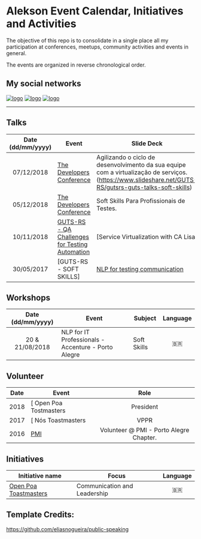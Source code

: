 # Alekson Event Calendar, Initiatives and Activities

The objective of this repo is to consolidate in a single place all my participation at conferences, meetups, community activities and events in general.

The events are organized in reverse chronological order.

## My social networks

[![logo](https://i.imgur.com/bsJJKqZ.png)](https://www.youtube.com/user/aleksonfortes)
[![logo](https://i.imgur.com/HpCun4P.png)](http://www.linkedin.com/in/aleksonfortes)
[![logo](https://i.imgur.com/Rb8i3ps.png)](http://www.twitter.com/alekson)


---

## Talks

| Date (dd/mm/yyyy) | Event          | Slide Deck  | Repository |  Language |
|:-----------------:|----------------|-------------|:----------:| :--------:|
| 07/12/2018 | [The Developers Conference](http://www.thedevelopersconference.com.br/tdc/2018/index.html) | Agilizando o ciclo de desenvolvimento da sua equipe com a virtualização de serviços.(https://www.slideshare.net/GUTS-RS/gutsrs-guts-talks-soft-skills) |  | :brazil: | 
| 05/12/2018 | [The Developers Conference](http://www.thedevelopersconference.com.br/tdc/2018/index.html) | Soft Skills Para Profissionais de Testes. |  | :brazil: | 
| 10/11/2018 | [GUTS-RS - QA Challenges for Testing Automation](http://www.sucesurs.org.br/evento/guts-rs-novembro-gutstalks/) | [Service Virtualization with CA Lisa] |  | :brazil: |
| 30/05/2017 | [GUTS-RS - SOFT SKILLS] | [NLP for testing communication](https://www.slideshare.net/GUTS-RS/gutsrs-guts-talks-soft-skills) |  | :brazil: |


## Workshops

| Date (dd/mm/yyyy) | Event            | Subject       | Language  |
|:-----------------:|------------------|---------------|:---------:|
| 20 & 21/08/2018 | NLP for IT Professionals - Accenture - Porto Alegre | Soft Skills | :brazil: |


## Volunteer

| Date        | Event            | Role  |
|:-----------:|------------------|:-----:|
| 2018 | [ Open Poa Tostmasters | President |
| 2017 | [ Nós Toastmasters | VPPR |
| 2016 | [PMI](https://brasil.pmi.org/) | Volunteer @ PMI - Porto Alegre Chapter. |

## Initiatives

| Initiative name | Focus | Language |
|-----------------|-------|:--------:|
| [Open Poa Toastmasters](http://openpoatoastmasters.tk) | Communication and Leadership | :brazil: |


## Template Credits: 
https://github.com/eliasnogueira/public-speaking



